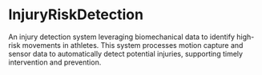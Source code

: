 # InjuryRiskDetection
An injury detection system leveraging biomechanical data to identify high-risk movements in athletes. This system processes motion capture and sensor data to automatically detect potential injuries, supporting timely intervention and prevention.
